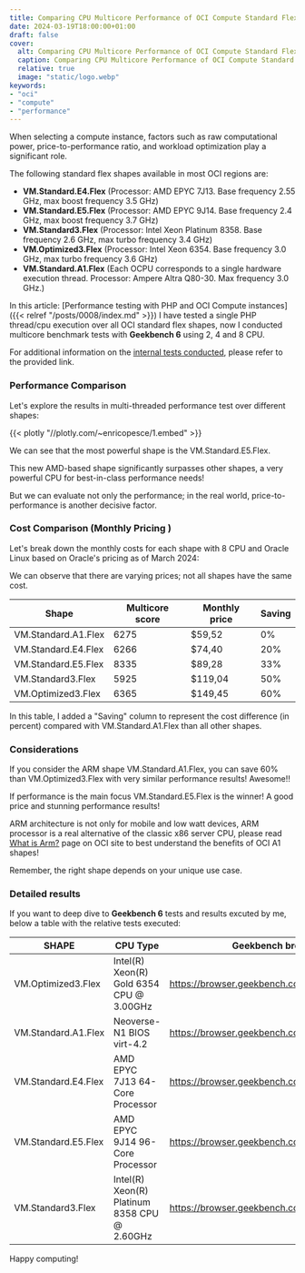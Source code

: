 ```yaml
---
title: Comparing CPU Multicore Performance of OCI Compute Standard Flex Shapes
date: 2024-03-19T18:00:00+01:00
draft: false
cover:
  alt: Comparing CPU Multicore Performance of OCI Compute Standard Flex Shapes
  caption: Comparing CPU Multicore Performance of OCI Compute Standard Flex Shapes
  relative: true
  image: "static/logo.webp"
keywords:
- "oci"
- "compute"
- "performance"
---
```


When selecting a compute instance, factors such as raw computational power, price-to-performance ratio, and workload optimization play a significant role. 

The following standard flex shapes available in most OCI regions are:

* **VM.Standard.E4.Flex** (Processor: AMD EPYC 7J13. Base frequency 2.55 GHz, max boost frequency 3.5 GHz)
* **VM.Standard.E5.Flex** (Processor: AMD EPYC 9J14. Base frequency 2.4 GHz, max boost frequency 3.7 GHz)
* **VM.Standard3.Flex** (Processor: Intel Xeon Platinum 8358. Base frequency 2.6 GHz, max turbo frequency 3.4 GHz)
* **VM.Optimized3.Flex** (Processor: Intel Xeon 6354. Base frequency 3.0 GHz, max turbo frequency 3.6 GHz)
* **VM.Standard.A1.Flex** (Each OCPU corresponds to a single hardware execution thread. Processor: Ampere Altra Q80-30. Max frequency 3.0 GHz.)

In this article: [Performance testing with PHP and OCI Compute instances]({{< relref "/posts/0008/index.md" >}}) I have tested a single PHP thread/cpu execution over all OCI standard flex shapes, now I conducted multicore benchmark tests with **Geekbench 6** using 2, 4 and 8 CPU.

For additional information on the [internal tests conducted](https://www.geekbench.com/doc/geekbench6-benchmark-internals.pdf), please refer to the provided link.

### **Performance Comparison**

Let's explore the results in multi-threaded performance test over different shapes:

{{< plotly "//plotly.com/~enricopesce/1.embed" >}}

We can see that the most powerful shape is the VM.Standard.E5.Flex. 

This new AMD-based shape significantly surpasses other shapes, a very powerful CPU for best-in-class performance needs!

But we can evaluate not only the performance; in the real world, price-to-performance is another decisive factor.

### **Cost Comparison (Monthly Pricing )**

Let's break down the monthly costs for each shape with 8 CPU and Oracle Linux based on Oracle's pricing as of March 2024:

We can observe that there are varying prices; not all shapes have the same cost. 

| **Shape**           | **Multicore score** | **Monthly price** | **Saving** |
|---------------------|---------------------|-------------------|------------|
| VM.Standard.A1.Flex | 6275                |  $59,52           | 0%         |
| VM.Standard.E4.Flex | 6266                |  $74,40           | 20%        |
| VM.Standard.E5.Flex | 8335                |  $89,28           | 33%        |
| VM.Standard3.Flex   | 5925                |  $119,04          | 50%        |
| VM.Optimized3.Flex  | 6365                |  $149,45          | 60%        |

In this table, I added a "Saving" column to represent the cost difference (in percent) compared with VM.Standard.A1.Flex than all other shapes.

### **Considerations**

If you consider the ARM shape VM.Standard.A1.Flex, you can save 60% than VM.Optimized3.Flex with very similar performance results! Awesome!! 

If performance is the main focus VM.Standard.E5.Flex is the winner! A good price and stunning performance results!

ARM architecture is not only for mobile and low watt devices, ARM processor is a real alternative of the classic x86 server CPU, please read [What is Arm?](https://www.oracle.com/hk/cloud/compute/arm/what-is-arm/) page on OCI site to best understand the benefits of OCI A1 shapes!

Remember, the right shape depends on your unique use case.

### **Detailed results**

If you want to deep dive to **Geekbench 6** tests and results excuted by me, below a table with the relative tests executed:

| **SHAPE**           | **CPU Type**                                 | **Geekbench browser**                        |
|---------------------|----------------------------------------------|----------------------------------------------|
| VM.Optimized3.Flex  | Intel(R) Xeon(R) Gold 6354 CPU @ 3.00GHz     | https://browser.geekbench.com/v6/cpu/4837669 |
| VM.Standard.A1.Flex | Neoverse-N1 BIOS virt-4.2                    | https://browser.geekbench.com/v6/cpu/4837683 |
| VM.Standard.E4.Flex | AMD EPYC 7J13 64-Core Processor              | https://browser.geekbench.com/v6/cpu/4837682 |
| VM.Standard.E5.Flex | AMD EPYC 9J14 96-Core Processor              | https://browser.geekbench.com/v6/cpu/4837947 |
| VM.Standard3.Flex   | Intel(R) Xeon(R) Platinum 8358 CPU @ 2.60GHz | https://browser.geekbench.com/v6/cpu/4837679 |

Happy computing!
